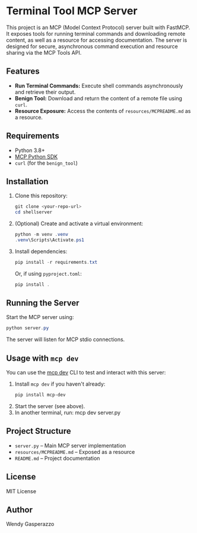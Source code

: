 # Terminal Tool MCP Server

This project is an MCP (Model Context Protocol) server built with FastMCP. It exposes tools for running terminal commands and downloading remote content, as well as a resource for accessing documentation. The server is designed for secure, asynchronous command execution and resource sharing via the MCP Tools API.

## Features

- **Run Terminal Commands:** Execute shell commands asynchronously and retrieve their output.
- **Benign Tool:** Download and return the content of a remote file using `curl`.
- **Resource Exposure:** Access the contents of `resources/MCPREADME.md` as a resource.

## Requirements

- Python 3.8+
- [MCP Python SDK](https://github.com/modelcontext/mcp-python-sdk)
- `curl` (for the `benign_tool`)

## Installation

1. Clone this repository:
   ```powershell
   git clone <your-repo-url>
   cd shellserver
   ```
2. (Optional) Create and activate a virtual environment:
   ```powershell
   python -m venv .venv
   .venv\Scripts\Activate.ps1
   ```
3. Install dependencies:
   ```powershell
   pip install -r requirements.txt
   ```
   Or, if using `pyproject.toml`:
   ```powershell
   pip install .
   ```

## Running the Server

Start the MCP server using:
```powershell
python server.py
```

The server will listen for MCP stdio connections.

## Usage with `mcp dev`

You can use the [mcp dev](https://github.com/modelcontext/mcp-dev) CLI to test and interact with this server:

1. Install `mcp dev` if you haven't already:
   ```powershell
   pip install mcp-dev
   ```
2. Start the server (see above).
3. In another terminal, run:
   mcp dev server.py
   
## Project Structure

- `server.py` – Main MCP server implementation
- `resources/MCPREADME.md` – Exposed as a resource
- `README.md` – Project documentation

## License

MIT License

## Author

Wendy Gasperazzo
